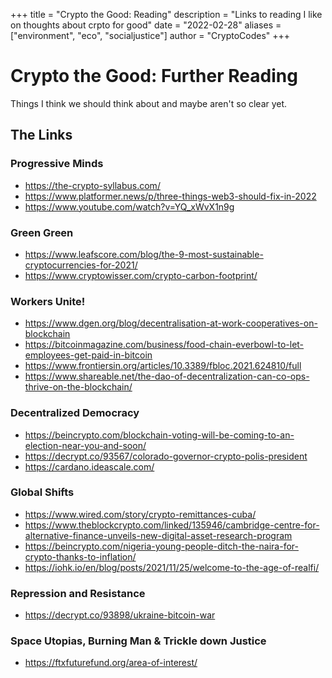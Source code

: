 +++
title = "Crypto the Good: Reading"
description = "Links to reading I like on thoughts about crpto for good"
date = "2022-02-28"
aliases = ["environment", "eco", "socialjustice"]
author = "CryptoCodes"
+++
# Crypto the Good: Further Reading #
Things I think we should think about and maybe aren't so clear yet.

## The Links ##

### Progressive Minds ###
- https://the-crypto-syllabus.com/
- https://www.platformer.news/p/three-things-web3-should-fix-in-2022
- https://www.youtube.com/watch?v=YQ_xWvX1n9g

### Green Green ###
- https://www.leafscore.com/blog/the-9-most-sustainable-cryptocurrencies-for-2021/
- https://www.cryptowisser.com/crypto-carbon-footprint/

### Workers Unite! ###
- https://www.dgen.org/blog/decentralisation-at-work-cooperatives-on-blockchain
- https://bitcoinmagazine.com/business/food-chain-everbowl-to-let-employees-get-paid-in-bitcoin
- https://www.frontiersin.org/articles/10.3389/fbloc.2021.624810/full
- https://www.shareable.net/the-dao-of-decentralization-can-co-ops-thrive-on-the-blockchain/

### Decentralized Democracy ###
- https://beincrypto.com/blockchain-voting-will-be-coming-to-an-election-near-you-and-soon/
- https://decrypt.co/93567/colorado-governor-crypto-polis-president
- https://cardano.ideascale.com/

### Global Shifts ###
- https://www.wired.com/story/crypto-remittances-cuba/
- https://www.theblockcrypto.com/linked/135946/cambridge-centre-for-alternative-finance-unveils-new-digital-asset-research-program
- https://beincrypto.com/nigeria-young-people-ditch-the-naira-for-crypto-thanks-to-inflation/
- https://iohk.io/en/blog/posts/2021/11/25/welcome-to-the-age-of-realfi/

### Repression and Resistance ###
- https://decrypt.co/93898/ukraine-bitcoin-war

### Space Utopias, Burning Man & Trickle down Justice ###
- https://ftxfuturefund.org/area-of-interest/

